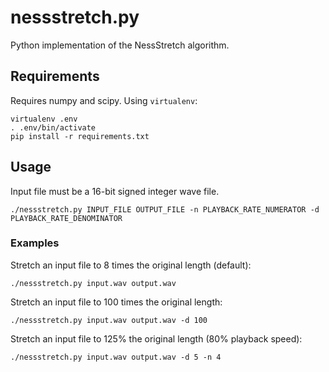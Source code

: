 # nessstretch.py

Python implementation of the NessStretch algorithm.

## Requirements
Requires numpy and scipy. Using `virtualenv`:
```
virtualenv .env
. .env/bin/activate
pip install -r requirements.txt
```

## Usage
Input file must be a 16-bit signed integer wave file.

```
./nessstretch.py INPUT_FILE OUTPUT_FILE -n PLAYBACK_RATE_NUMERATOR -d PLAYBACK_RATE_DENOMINATOR
```

### Examples
Stretch an input file to 8 times the original length (default):
```
./nessstretch.py input.wav output.wav
```

Stretch an input file to 100 times the original length:
```
./nessstretch.py input.wav output.wav -d 100
```

Stretch an input file to 125% the original length (80% playback speed):
```
./nessstretch.py input.wav output.wav -d 5 -n 4
```
